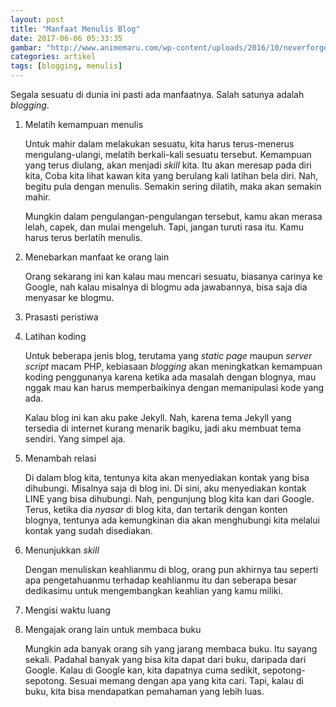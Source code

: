 ```yaml
---
layout: post
title: "Manfaat Menulis Blog"
date: 2017-06-06 05:33:35
gambar: "http://www.animemaru.com/wp-content/uploads/2016/10/neverforget711-640x360.png"
categories: artikel
tags: [blogging, menulis]
---
```


Segala sesuatu di dunia ini pasti ada manfaatnya. Salah satunya adalah _blogging_.

1. Melatih kemampuan menulis

    Untuk mahir dalam melakukan sesuatu, kita harus terus-menerus mengulang-ulangi, melatih berkali-kali sesuatu tersebut. Kemampuan yang terus diulang, akan menjadi _skill_ kita. Itu akan meresap pada diri kita, Coba kita lihat kawan kita yang berulang kali latihan bela diri. Nah, begitu pula dengan menulis. Semakin sering dilatih, maka akan semakin mahir.

    Mungkin dalam pengulangan-pengulangan tersebut, kamu akan merasa lelah, capek, dan mulai mengeluh. Tapi, jangan turuti rasa itu. Kamu harus terus berlatih menulis.

2. Menebarkan manfaat ke orang lain

    Orang sekarang ini kan kalau mau mencari sesuatu, biasanya carinya ke Google, nah kalau misalnya di blogmu ada jawabannya, bisa saja dia menyasar ke blogmu.

3. Prasasti peristiwa
4. Latihan koding

    Untuk beberapa jenis blog, terutama yang _static page_ maupun _server script_ macam PHP, kebiasaan _blogging_ akan meningkatkan kemampuan koding penggunanya karena ketika ada masalah dengan blognya, mau nggak mau kan harus memperbaikinya dengan memanipulasi kode yang ada.

    Kalau blog ini kan aku pake Jekyll. Nah, karena tema Jekyll yang tersedia di internet kurang menarik bagiku, jadi aku membuat tema sendiri. Yang simpel aja.

5. Menambah relasi

    Di dalam blog kita, tentunya kita akan menyediakan kontak yang bisa dihubungi. Misalnya saja di blog ini. Di sini, aku menyediakan kontak LINE yang bisa dihubungi. Nah, pengunjung blog kita kan dari Google. Terus, ketika dia _nyasar_ di blog kita, dan tertarik dengan konten blognya, tentunya ada kemungkinan dia akan menghubungi kita melalui kontak yang sudah disediakan.

6. Menunjukkan _skill_

    Dengan menuliskan keahlianmu di blog, orang pun akhirnya tau seperti apa pengetahuanmu terhadap keahlianmu itu dan seberapa besar dedikasimu untuk mengembangkan keahlian yang kamu miliki.

7. Mengisi waktu luang
8. Mengajak orang lain untuk membaca buku

    Mungkin ada banyak orang sih yang jarang membaca buku. Itu sayang sekali. Padahal banyak yang bisa kita dapat dari buku, daripada dari Google. Kalau di Google kan, kita dapatnya cuma sedikit, sepotong-sepotong. Sesuai memang dengan apa yang kita cari. Tapi, kalau di buku, kita bisa mendapatkan pemahaman yang lebih luas.